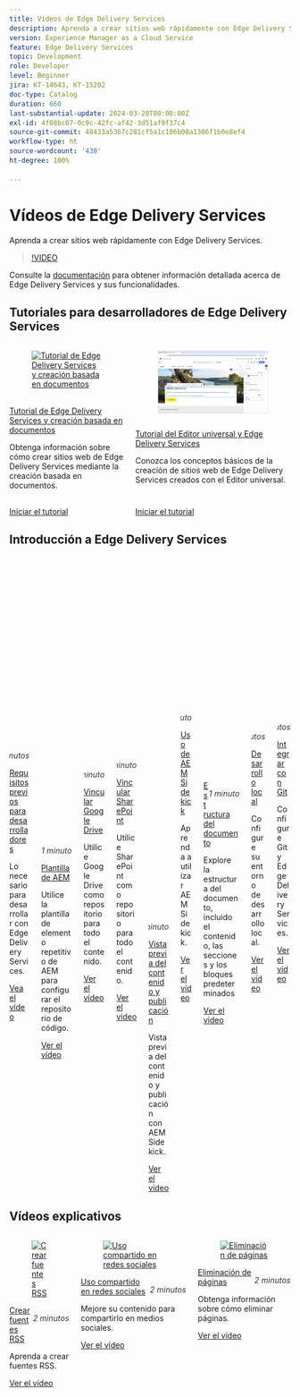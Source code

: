 ```yaml
---
title: Vídeos de Edge Delivery Services
description: Aprenda a crear sitios web rápidamente con Edge Delivery Services.
version: Experience Manager as a Cloud Service
feature: Edge Delivery Services
topic: Development
role: Developer
level: Beginner
jira: KT-14643, KT-15202
doc-type: Catalog
duration: 660
last-substantial-update: 2024-03-20T00:00:00Z
exl-id: 4f08bc07-0c9c-42fc-af42-3d51af9f37c4
source-git-commit: 48433a5367c281cf5a1c106b08a1306f1b0e8ef4
workflow-type: ht
source-wordcount: '430'
ht-degree: 100%

---
```


# Vídeos de Edge Delivery Services

Aprenda a crear sitios web rápidamente con Edge Delivery Services.

>[!VIDEO](https://video.tv.adobe.com/v/3453447/?learn=on&captions=spa)

Consulte la [documentación](https://experienceleague.adobe.com/es/docs/experience-manager-cloud-service/content/edge-delivery/overview) para obtener información detallada acerca de Edge Delivery Services y sus funcionalidades.


## Tutoriales para desarrolladores de Edge Delivery Services

<!-- CARDS 

* https://experienceleague.adobe.com/es/docs/experience-manager-cloud-service/content/edge-delivery/build/tutorial
  {title = Document-based authoring and Edge Delivery Services tutorial}
  {description = Learn how to create Edge Delivery Services web sites authored using Document-based authoring.}
  {cta = Start the tutorial}

* ./developing/universal-editor/0-overview.md
  {title = Universal Editor and Edge Delivery Services tutorial}
  {description = Learn the basics of creating an Edge Delivery Services web sites authored with Universal Editor.}
  {cta = Start the tutorial}

-->
<!-- START CARDS HTML - DO NOT MODIFY BY HAND -->
<div class="columns">
    <div class="column is-half-tablet is-half-desktop is-one-third-widescreen" aria-label="Document-based authoring and Edge Delivery Services tutorial">
        <div class="card" style="height: 100%; display: flex; flex-direction: column; height: 100%;">
            <div class="card-image">
                <figure class="image x-is-16by9">
                    <a href="https://experienceleague.adobe.com/es/docs/experience-manager-cloud-service/content/edge-delivery/build/tutorial" title="Tutorial de Edge Delivery Services y creación basada en documentos" target="_blank" rel="referrer">
                        <img class="is-bordered-r-small" src="https://experienceleague.adobe.com/es/docs/experience-manager-cloud-service/content/edge-delivery/build/tutorial./media_18d1c2a9ecd6557f129e41b42a03a8dfbff1e27e9.png?width=400&format=png&optimize=medium" alt="Tutorial de Edge Delivery Services y creación basada en documentos"
                             style="width: 100%; aspect-ratio: 16 / 9; object-fit: cover; overflow: hidden; display: block; margin: auto;">
                    </a>
                </figure>
            </div>
            <div class="card-content is-padded-small" style="display: flex; flex-direction: column; flex-grow: 1; justify-content: space-between;">
                <div class="top-card-content">
                    <p class="headline is-size-6 has-text-weight-bold">
                        <a href="https://experienceleague.adobe.com/es/docs/experience-manager-cloud-service/content/edge-delivery/build/tutorial" target="_blank" rel="referrer" title="Tutorial de Edge Delivery Services y creación basada en documentos">Tutorial de Edge Delivery Services y creación basada en documentos</a>
                    </p>
                    <p class="is-size-6">Obtenga información sobre cómo crear sitios web de Edge Delivery Services mediante la creación basada en documentos.</p>
                </div>
                <a href="https://experienceleague.adobe.com/es/docs/experience-manager-cloud-service/content/edge-delivery/build/tutorial" target="_blank" rel="referrer" class="spectrum-Button spectrum-Button--outline spectrum-Button--primary spectrum-Button--sizeM" style="align-self: flex-start; margin-top: 1rem;">
                    <span class="spectrum-Button-label has-no-wrap has-text-weight-bold">Iniciar el tutorial</span>
                </a>
            </div>
        </div>
    </div>
    <div class="column is-half-tablet is-half-desktop is-one-third-widescreen" aria-label="Universal Editor and Edge Delivery Services tutorial">
        <div class="card" style="height: 100%; display: flex; flex-direction: column; height: 100%;">
            <div class="card-image">
                <figure class="image x-is-16by9">
                    <a href="./developing/universal-editor/0-overview.md" title="Tutorial del Editor universal y Edge Delivery Services" target="_blank" rel="referrer">
                        <img class="is-bordered-r-small" src="developing/universal-editor/assets/0-overview/hero.png" alt="Tutorial del Editor universal y Edge Delivery Services"
                             style="width: 100%; aspect-ratio: 16 / 9; object-fit: cover; overflow: hidden; display: block; margin: auto;">
                    </a>
                </figure>
            </div>
            <div class="card-content is-padded-small" style="display: flex; flex-direction: column; flex-grow: 1; justify-content: space-between;">
                <div class="top-card-content">
                    <p class="headline is-size-6 has-text-weight-bold">
                        <a href="./developing/universal-editor/0-overview.md" target="_blank" rel="referrer" title="Tutorial del Editor universal y Edge Delivery Services">Tutorial del Editor universal y Edge Delivery Services</a>
                    </p>
                    <p class="is-size-6">Conozca los conceptos básicos de la creación de sitios web de Edge Delivery Services creados con el Editor universal.</p>
                </div>
                <a href="./developing/universal-editor/0-overview.md" target="_blank" rel="referrer" class="spectrum-Button spectrum-Button--outline spectrum-Button--primary spectrum-Button--sizeM" style="align-self: flex-start; margin-top: 1rem;">
                    <span class="spectrum-Button-label has-no-wrap has-text-weight-bold">Iniciar el tutorial</span>
                </a>
            </div>
        </div>
    </div>
</div>
<!-- END CARDS HTML - DO NOT MODIFY BY HAND -->




## Introducción a Edge Delivery Services

<div class="columns is-multiline">
    <!-- Prerequisites -->
    <div class="column is-half-tablet is-half-desktop is-one-third-widescreen"
      aria-label="Prerequisites" tabindex="1">
      <div class="card">
        <div class="card-image">
          <figure class="image is-16by9">
            <a href="./developing/prerequisites.md" title="Requisitos previos"
              tabindex="-1">
              <img class="is-bordered-r-small"
                src="https://video.tv.adobe.com/v/3434587/?format=jpeg&captions=spa"
                alt="Requisitos previos">
            </a>
          </figure>
        </div>
        <div class="card-content is-padded-small">
          <div class="content">
            <p style="float: right;font-style: italic; color: #363636"
              class="is-size-6">5 minutos</p>
            <p class="headline is-size-6 has-text-weight-bold">
              <a href="./developing/prerequisites.md" title="Requisitos previos">Requisitos previos para desarrolladores</a>
            </p>
            <p class="is-size-6">Lo necesario para desarrollar con Edge Delivery Services.</p>
            <a href="./developing/prerequisites.md" class="spectrum-Button
              spectrum-Button--outline spectrum-Button--primary
              spectrum-Button--sizeM">
              <span class="spectrum-Button-label has-no-wrap
                has-text-weight-bold">Vea el vídeo</span>
            </a>
          </div>
        </div>
      </div>
    </div> 
    <!-- Setting up your Repository-->
    <div class="column is-half-tablet is-half-desktop is-one-third-widescreen"
      aria-label="Set up Code Repository with Boilerplate Template" tabindex="2">
      <div class="card">
        <div class="card-image">
          <figure class="image is-16by9">
            <a href="./developing/aem-boilerplate.md" title="Usar plantilla de elemento repetitivo"
              tabindex="-1">
              <img class="is-bordered-r-small"
                src="https://video.tv.adobe.com/v/3434614/?format=jpeg&captions=spa" alt="Configurar
                elemento repetitivo">
            </a>
          </figure>
        </div>
        <div class="card-content is-padded-small">
          <div class="content">
            <p style="float: right;font-style: italic; color: #363636"
              class="is-size-6">1 minuto</p>
            <p class="headline is-size-6 has-text-weight-bold">
              <a href="./developing/aem-boilerplate.md" title="Usar plantilla de elemento repetitivo">Plantilla de AEM</a>
            </p>
            <p class="is-size-6">Utilice la plantilla de elemento repetitivo de AEM para configurar el repositorio de código.</p>
            <a href="./developing/aem-boilerplate.md" class="spectrum-Button
              spectrum-Button--outline spectrum-Button--primary
              spectrum-Button--sizeM">
              <span class="spectrum-Button-label has-no-wrap
                has-text-weight-bold">Ver el vídeo</span>
            </a>
          </div>
        </div>
      </div>
    </div>
    <!-- Linking Google Drive -->
    <div class="column is-half-tablet is-half-desktop is-one-third-widescreen"
      aria-label="Link Google Drive" tabindex="3">
      <div class="card">
        <div class="card-image">
          <figure class="image is-16by9">
            <a href="./developing/content-repository.md" title="Vincular Google Drive"
              tabindex="-1">
              <img class="is-bordered-r-small"
                src="https://video.tv.adobe.com/v/3434723/?format=jpeg&captions=spa" alt="Vincular Google Drive">
            </a>
          </figure>
        </div>
        <div class="card-content is-padded-small">
          <div class="content">
            <p style="float: right;font-style: italic; color: #363636"
              class="is-size-6">1 minuto</p>
            <p class="headline is-size-6 has-text-weight-bold">
              <a href="./developing/content-repository.md" title="Vincular Google Drive">Vincular Google Drive</a>
            </p>
            <p class="is-size-6">Utilice Google Drive como repositorio para todo el contenido.</p>
            <a href="./developing/content-repository.md" class="spectrum-Button
              spectrum-Button--outline spectrum-Button--primary
              spectrum-Button--sizeM">
              <span class="spectrum-Button-label has-no-wrap
                has-text-weight-bold">Ver el vídeo</span>
            </a>
          </div>
        </div>
      </div>
    </div>
    <!-- Link Sharepoint --->
    <div class="column is-half-tablet is-half-desktop is-one-third-widescreen"
      aria-label="Link Sharepoint" tabindex="4">
      <div class="card">
        <div class="card-image">
          <figure class="image is-16by9">
            <a href="./developing/content-repository.md" title="Vincular SharePoint" tabindex="-1">
              <img class="is-bordered-r-small"
                src="https://video.tv.adobe.com/v/3446031/?format=jpeg&captions=spa"
                alt="Vincular SharePoint">
            </a>
          </figure>
        </div>
        <div class="card-content is-padded-small">
          <div class="content">
            <p style="float: right;font-style: italic; color: #363636"
              class="is-size-6">1 minuto</p>
            <p class="headline is-size-6 has-text-weight-bold">
              <a href="./developing/content-repository.md" title="Vincular SharePoint">Vincular SharePoint</a>
            </p>
            <p class="is-size-6">Utilice SharePoint como repositorio para todo el contenido.</p>
            <a href="./developing/content-repository.md"
              class="spectrum-Button spectrum-Button--outline
              spectrum-Button--primary spectrum-Button--sizeM">
              <span class="spectrum-Button-label has-no-wrap
                has-text-weight-bold">Ver el vídeo</span>
            </a>
          </div>
        </div>
      </div>
    </div>
    <!-- Previewing and Publishing Content -->
    <div class="column is-half-tablet is-half-desktop is-one-third-widescreen"
      aria-label="Previewing and Publishing Content" tabindex="5">
      <div class="card">
        <div class="card-image">
          <figure class="image is-16by9">
            <a href="./developing/preview-and-publish.md" title="Vista previa del contenido y publicación"
              tabindex="-1">
              <img class="is-bordered-r-small"
                src="https://video.tv.adobe.com/v/3434712/?format=jpeg&captions=spa" alt="Vista previa del contenido y publicación">
            </a>
          </figure>
        </div>
        <div class="card-content is-padded-small">
          <div class="content">
            <p style="float: right;font-style: italic; color: #363636"
              class="is-size-6">1 minuto</p>
            <p class="headline is-size-6 has-text-weight-bold">
              <a href="./developing/preview-and-publish.md" title="Vista previa del contenido y publicación">Vista previa del contenido y publicación</a>
            </p>
            <p class="is-size-6">Vista previa del contenido y publicación con AEM Sidekick.</p>
            <a href="./developing/preview-and-publish.md" class="spectrum-Button
              spectrum-Button--outline spectrum-Button--primary
              spectrum-Button--sizeM">
              <span class="spectrum-Button-label has-no-wrap
                has-text-weight-bold">Ver el vídeo</span>
            </a>
          </div>
        </div>
      </div>
    </div>
    <!-- Using the Sidekick -->
    <div class="column is-half-tablet is-half-desktop is-one-third-widescreen"
      aria-label="Using the Sidekick" tabindex="6">
      <div class="card">
        <div class="card-image">
          <figure class="image is-16by9">
            <a href="./developing/sidekick.md" title="Uso de Sidekick"
              tabindex="-1">
              <img class="is-bordered-r-small"
                src="https://video.tv.adobe.com/v/3441286/?format=jpeg&captions=spa"
                alt="Uso de Sidekick">
            </a>
          </figure>
        </div>
        <div class="card-content is-padded-small">
          <div class="content">
            <p style="float: right;font-style: italic; color: #363636"
              class="is-size-6">1 minuto</p>
            <p class="headline is-size-6 has-text-weight-bold">
              <a href="./developing/sidekick.md" title="Uso de Sidekick">Uso de AEM Sidekick</a>
            </p>
            <p class="is-size-6">Aprenda a utilizar AEM Sidekick.</p>
            <a href="./developing/sidekick.md" class="spectrum-Button
              spectrum-Button--outline spectrum-Button--primary
              spectrum-Button--sizeM">
              <span class="spectrum-Button-label has-no-wrap
                has-text-weight-bold">Ver el vídeo</span>
            </a>
          </div>
        </div>
      </div>
    </div>
 <!-- Document Structure -->
    <div class="column is-half-tablet is-half-desktop is-one-third-widescreen"
      aria-label="Document Structure" tabindex="6">
      <div class="card">
        <div class="card-image">
          <figure class="image is-16by9">
            <a href="./developing/document-structure.md" title="Estructura del documento"
              tabindex="-1">
              <img class="is-bordered-r-small"
                src="https://video.tv.adobe.com/v/3445192/?format=jpeg&captions=spa"
                alt="Estructura del documento">
            </a>
          </figure>
        </div>
        <div class="card-content is-padded-small">
          <div class="content">
            <p style="float: right;font-style: italic; color: #363636"
              class="is-size-6">1 minuto</p>
            <p class="headline is-size-6 has-text-weight-bold">
              <a href="./developing/document-structure.md" title="Estructura del documento">Estructura del documento</a>
            </p>
            <p class="is-size-6">Explore la estructura del documento, incluido el contenido, las secciones y los bloques predeterminados </p>
            <a href="./developing/document-structure.md" class="spectrum-Button
              spectrum-Button--outline spectrum-Button--primary
              spectrum-Button--sizeM">
              <span class="spectrum-Button-label has-no-wrap
                has-text-weight-bold">Ver el vídeo</span>
            </a>
          </div>
        </div>
      </div>
    </div>  
     <!--Local Development -->
    <div class="column is-half-tablet is-half-desktop is-one-third-widescreen"
      aria-label="Local Development" tabindex="7">
      <div class="card">
        <div class="card-image">
          <figure class="image is-16by9">
            <a href="./developing/local-development.md" title="Desarrollo local"
              tabindex="-1">
              <img class="is-bordered-r-small"
                src="https://video.tv.adobe.com/v/3434734/?format=jpeg&captions=spa"
                alt="Desarrollo local">
            </a>
          </figure>
        </div>
        <div class="card-content is-padded-small">
          <div class="content">
            <p style="float: right;font-style: italic; color: #363636"
              class="is-size-6">2 minutos</p>
            <p class="headline is-size-6 has-text-weight-bold">
              <a href="./developing/local-development.md" title="Desarrollo local">Desarrollo local</a>
            </p>
            <p class="is-size-6">Configure su entorno de desarrollo local.</p>
            <a href="./developing/local-development.md" class="spectrum-Button
              spectrum-Button--outline spectrum-Button--primary
              spectrum-Button--sizeM">
              <span class="spectrum-Button-label has-no-wrap
                has-text-weight-bold">Ver el vídeo</span>
            </a>
          </div>
        </div>
      </div>
    </div>
    <!--Integrate with Git -->
    <div class="column is-half-tablet is-half-desktop is-one-third-widescreen"
      aria-label="Integrate with Git" tabindex="7">
      <div class="card">
        <div class="card-image">
          <figure class="image is-16by9">
            <a href="./developing/git.md" title="Integrar con Git"
              tabindex="-1">
              <img class="is-bordered-r-small"
                src="https://video.tv.adobe.com/v/3441829/?format=jpeg&captions=spa"
                alt="Integrar con Git">
            </a>
          </figure>
        </div>
        <div class="card-content is-padded-small">
          <div class="content">
            <p style="float: right;font-style: italic; color: #363636"
              class="is-size-6">2 minutos</p>
            <p class="headline is-size-6 has-text-weight-bold">
              <a href="./developing/git.md" title="Integrar con Git">Integrar con Git</a>
            </p>
            <p class="is-size-6">Configure Git y Edge Delivery Services.</p>
            <a href="./developing/git.md" class="spectrum-Button
              spectrum-Button--outline spectrum-Button--primary
              spectrum-Button--sizeM">
              <span class="spectrum-Button-label has-no-wrap
                has-text-weight-bold">Ver el vídeo</span>
            </a>
          </div>
        </div>
      </div>
    </div>
</div>

## Vídeos explicativos

<div class="columns is-multiline">
    <!--Create RSS Feeds -->
    <div class="column is-half-tablet is-half-desktop is-one-third-widescreen"
      aria-label="Create RSS Feeds" tabindex="7">
      <div class="card">
        <div class="card-image">
          <figure class="image is-16by9">
            <a href="./how-to/rss.md" title="Crear fuentes RSS"
              tabindex="-1">
              <img class="is-bordered-r-small"
                src="https://video.tv.adobe.com/v/3438002/?format=jpeg&captions=spa"
                alt="Crear fuentes RSS">
            </a>
          </figure>
        </div>
        <div class="card-content is-padded-small">
          <div class="content">
            <p style="float: right;font-style: italic; color: #363636"
              class="is-size-6">2 minutos</p>
            <p class="headline is-size-6 has-text-weight-bold">
              <a href="./how-to/rss.md" title="Crear fuentes RSS">Crear fuentes RSS</a>
            </p>
            <p class="is-size-6">Aprenda a crear fuentes RSS.</p>
            <a href="./how-to/rss.md" class="spectrum-Button
              spectrum-Button--outline spectrum-Button--primary
              spectrum-Button--sizeM">
              <span class="spectrum-Button-label has-no-wrap
                has-text-weight-bold">Ver el vídeo</span>
            </a>
          </div>
        </div>
      </div>
    </div>
    <!--Social Media Sharing -->
    <div class="column is-half-tablet is-half-desktop is-one-third-widescreen"
      aria-label="Social Media Sharing" tabindex="7">
      <div class="card">
        <div class="card-image">
          <figure class="image is-16by9">
            <a href="./how-to/social-media-sharing.md" title="Uso compartido en redes sociales"
              tabindex="-1">
              <img class="is-bordered-r-small"
                src="https://video.tv.adobe.com/v/3439440/?format=jpeg&captions=spa"
                alt="Uso compartido en redes sociales">
            </a>
          </figure>
        </div>
        <div class="card-content is-padded-small">
          <div class="content">
            <p style="float: right;font-style: italic; color: #363636"
              class="is-size-6">2 minutos</p>
            <p class="headline is-size-6 has-text-weight-bold">
              <a href="./how-to/social-media-sharing.md" title="Uso compartido en redes sociales">Uso compartido en redes sociales</a>
            </p>
            <p class="is-size-6">Mejore su contenido para compartirlo en medios sociales.</p>
            <a href="./how-to/social-media-sharing.md" class="spectrum-Button
              spectrum-Button--outline spectrum-Button--primary
              spectrum-Button--sizeM">
              <span class="spectrum-Button-label has-no-wrap
                has-text-weight-bold">Ver el vídeo</span>
            </a>
          </div>
        </div>
      </div>
    </div>
    <!--Delete a Page -->
    <div class="column is-half-tablet is-half-desktop is-one-third-widescreen"
      aria-label="Deleting Pages" tabindex="7">
      <div class="card">
        <div class="card-image">
          <figure class="image is-16by9">
            <a href="./how-to/delete-page.md" title="Eliminación de páginas"
              tabindex="-1">
              <img class="is-bordered-r-small"
                src="https://video.tv.adobe.com/v/3438093/?format=jpeg&captions=spa"
                alt="Eliminación de páginas">
            </a>
          </figure>
        </div>
        <div class="card-content is-padded-small">
          <div class="content">
            <p style="float: right;font-style: italic; color: #363636"
              class="is-size-6">2 minutos</p>
            <p class="headline is-size-6 has-text-weight-bold">
              <a href="./how-to/delete-page.md" title="Eliminación de páginas">Eliminación de páginas</a>
            </p>
            <p class="is-size-6">Obtenga información sobre cómo eliminar páginas.</p>
            <a href="./how-to/delete-page.md" class="spectrum-Button
              spectrum-Button--outline spectrum-Button--primary
              spectrum-Button--sizeM">
              <span class="spectrum-Button-label has-no-wrap
                has-text-weight-bold">Ver el vídeo</span>
            </a>
          </div>
        </div>
      </div>
    </div>    
  </div>
